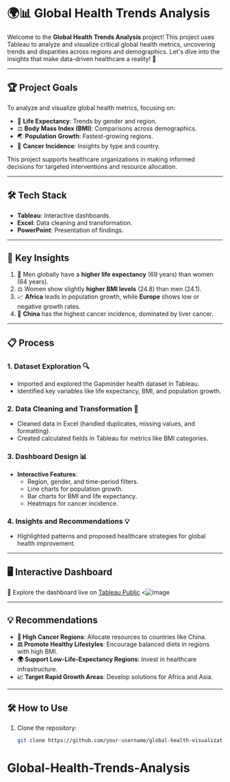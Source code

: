 # 🌍📊 Global Health Trends Analysis
Welcome to the **Global Health Trends Analysis** project! This project uses Tableau to analyze and visualize critical global health metrics, uncovering trends and disparities across regions and demographics. Let's dive into the insights that make data-driven healthcare a reality! 🚀


---

## 🏆 **Project Goals**

To analyze and visualize global health metrics, focusing on:
- 🌱 **Life Expectancy**: Trends by gender and region.
- ⚖️ **Body Mass Index (BMI)**: Comparisons across demographics.
- 🌏 **Population Growth**: Fastest-growing regions.
- 🧬 **Cancer Incidence**: Insights by type and country.

This project supports healthcare organizations in making informed decisions for targeted interventions and resource allocation.

---

## 🛠️ **Tech Stack**

- **Tableau**: Interactive dashboards.
- **Excel**: Data cleaning and transformation.
- **PowerPoint**: Presentation of findings.

---

## 🚀 **Key Insights**

1. 🌟 Men globally have a **higher life expectancy** (69 years) than women (64 years).
2. ⚖️ Women show slightly **higher BMI levels** (24.8) than men (24.1).
3. 📈 **Africa** leads in population growth, while **Europe** shows low or negative growth rates.
4. 🧬 **China** has the highest cancer incidence, dominated by liver cancer.

---

## 📋 **Process**

### 1. Dataset Exploration 🔍
- Imported and explored the Gapminder health dataset in Tableau.
- Identified key variables like life expectancy, BMI, and population growth.

### 2. Data Cleaning and Transformation 🧹
- Cleaned data in Excel (handled duplicates, missing values, and formatting).
- Created calculated fields in Tableau for metrics like BMI categories.

### 3. Dashboard Design 📊
- **Interactive Features**:
  - Region, gender, and time-period filters.
  - Line charts for population growth.
  - Bar charts for BMI and life expectancy.
  - Heatmaps for cancer incidence.

### 4. Insights and Recommendations 💡
- Highlighted patterns and proposed healthcare strategies for global health improvement.

---

## 🖥️ **Interactive Dashboard**

🎯 Explore the dashboard live on [Tableau Public](#) <![image](https://github.com/user-attachments/assets/296cdf4a-6500-4013-84a8-da50b93f2aca)
>

---

## 💡 **Recommendations**

- **🧬 High Cancer Regions**: Allocate resources to countries like China.
- **⚖️ Promote Healthy Lifestyles**: Encourage balanced diets in regions with high BMI.
- **🌍 Support Low-Life-Expectancy Regions**: Invest in healthcare infrastructure.
- **📈 Target Rapid Growth Areas**: Develop solutions for Africa and Asia.

---

## 🛠️ **How to Use**

1. Clone the repository: 
   ```bash
   git clone https://github.com/your-username/global-health-visualization.git
# Global-Health-Trends-Analysis
